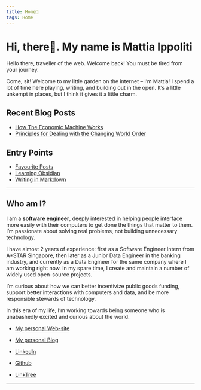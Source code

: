 ```yaml
---
title: Home🏡
tags: Home
---
```

# Hi, there👋. My name is Mattia Ippoliti

Hello there, traveller of the web. Welcome back! You must be tired from your journey.

Come, sit! Welcome to my little garden on the internet – I’m Mattia! I spend a lot of time here playing, writing, and building out in the open. It’s a little unkempt in places, but I think it gives it a little charm.

## Recent Blog Posts
- [How The Economic Machine Works](/notes/economics-works)
- [Principles for Dealing with the Changing World Order](/notes/principles)

## Entry Points
- [Favourite Posts](/notes)
- [Learning Obsidian](/notes/learning-obsidian.md)
- [Writing in Markdown](/notes/writing-markdown.md)

---

## Who am I?

I am a **software engineer**, deeply interested in helping people interface more easily with their computers to get done the things that matter to them. I’m passionate about solving real problems, not building unnecessary technology.

I have almost 2 years of experience: first as a Software Engineer Intern from A*STAR Singapore, then later as a Junior Data Engineer in the banking industry, and currently as a Data Engineer for the same company where I am working right now.  In my spare time, I create and maintain a number of widely used open-source projects.

I’m curious about how we can better incentivize public goods funding, support better interactions with computers and data, and be more responsible stewards of technology.

In this era of my life, I’m working towards being someone who is unabashedly excited and curious about the world.

- <a href="https://mattiaippoliti.github.io/MattiaIppoliti/" target=“_blank”>My personal Web-site</a>

- <a href="https://mattiaippoliti.github.io/article/" target=“_blank”>My personal Blog</a>

- <a href="https://www.linkedin.com/in/mattiaippoliti/" target=“_blank”>LinkedIn</a>

- <a href="https://github.com/MattiaIppoliti" target=“_blank”>Github</a>

- <a href="https://linktr.ee/mattiaippoliti" target=“_blank”>LinkTree</a>

---